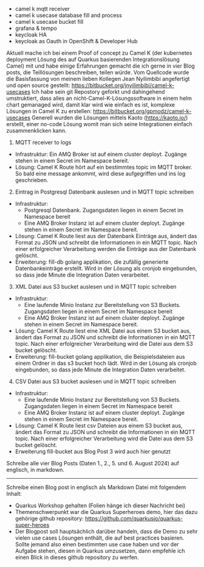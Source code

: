 - camel k mqtt receiver
- camel k usecase database fill and process
- camel k usecase bucket fill
- grafana & tempo
- keycloak HA
- keycloak as Oauth in OpenShift & Developer Hub



Aktuell mache ich bei einem Proof of concept zu Camel K (der kubernetes deployment Lösung des auf Quarkus basierenden Integrationslösung Camel) mit und habe einige Erfahrungen gemacht die ich gerne in vier Blog posts, die Teillösungen beschreiben, teilen würde.
Vom Quellcode wurde die Basisfassung von meinem lieben Kollegen Jean Nyilimbibi angefertigt und open source gestellt: https://bitbucket.org/jnyilimbibi/camel-k-usecases
Ich habe sein git Repostory geforkt und dahingehend umstruktiert, dass alles an nicht-Camel-K-Lösungssoftware in einem helm chart gemanaged wird, damit klar wird wie einfach es ist, komplexe Lösungen in Camel K zu erstellen: https://bitbucket.org/gpmodz/camel-k-usecases 
Generell wurden die Lösungen mittels Kaoto (https://kaoto.io/) erstellt, einer no-code Lösung womit man sich seine Integrationen einfach zusammenklicken kann.
1. MQTT receiver to logs
  - Infrastruktur: Ein AMQ Broker ist auf einem cluster deployt. Zugänge stehen in einem Secret im Namespace bereit.
  - Lösung: Camel K Route hört auf ein bestimmtes topic im MQTT broker. So bald eine message ankommt, wird diese aufgegriffen und ins log geschrieben.
2. Eintrag in Postgresql Datenbank auslesen und in MQTT topic schreiben
  - Infrastruktur: 
    - Postgresql Datenbank. Zugangsdaten liegen in einem Secret im Namespace bereit
    - Eine AMQ Broker Instanz ist auf einem cluster deployt. Zugänge stehen in einem Secret im Namespace bereit.
  - Lösung: Camel K Route liest aus der Datenbank Einträge aus, ändert das Format zu JSON und schreibt die Informationen in ein MQTT topic. Nach einer erfolgreicher Verarbeitung werden die Einträge aus der Datenbank gelöscht.
  - Erweiterung: fill-db golang applikation, die zufällig generierte Datenbankeinträge erstellt. Wird in der Lösung als cronjob eingebunden, so dass jede Minute die Integration Daten verarbeitet.
3. XML Datei aus S3 bucket auslesen und in MQTT topic schreiben
  - Infrastruktur: 
    - Eine laufende Minio Instanz zur Bereitstellung von S3 Buckets. Zugangsdaten liegen in einem Secret im Namespace bereit
    - Eine AMQ Broker Instanz ist auf einem cluster deployt. Zugänge stehen in einem Secret im Namespace bereit.
  - Lösung: Camel K Route liest eine XML Datei aus einem S3 bucket aus, ändert das Format zu JSON und schreibt die Informationen in ein MQTT topic. Nach einer erfolgreicher Verarbeitung wird die Datei aus dem S3 bucket gelöscht.
  - Erweiterung: fill-bucket golang applikation, die Beispielsdateien aus einem Ordner in das s3 bucket hoch lädt. Wird in der Lösung als cronjob eingebunden, so dass jede Minute die Integration Daten verarbeitet.
4. CSV Datei aus S3 bucket auslesen und in MQTT topic schreiben
  - Infrastruktur: 
    - Eine laufende Minio Instanz zur Bereitstellung von S3 Buckets. Zugangsdaten liegen in einem Secret im Namespace bereit
    - Eine AMQ Broker Instanz ist auf einem cluster deployt. Zugänge stehen in einem Secret im Namespace bereit.
  - Lösung: Camel K Route liest csv Dateien aus einem S3 bucket aus, ändert das Format zu JSON und schreibt die Informationen in ein MQTT topic. Nach einer erfolgreicher Verarbeitung wird die Datei aus dem S3 bucket gelöscht.
  - Erweiterung fill-bucket aus Blog Post 3 wird auch hier genutzt

Schreibe alle vier Blog Posts (Daten 1., 2., 5. und 6. August 2024) auf englisch, in markdown. 








---

Schreibe einen Blog post in englisch als Markdown Datei mit folgendem Inhalt:
- Quarkus Workshop gehalten (Folien hänge ich dieser Nachricht bei)
- Themenschwerpunkt war die Quarkus Superheroes demo, hier das dazu gehörige github repository: https://github.com/quarkusio/quarkus-super-heroes
- Der Blogpost soll hauptsächlich darüber handeln, dass die Demo zu sehr vielen use cases Lösungen enthält, die auf best practices basieren. Sollte jemand also einen bestimmten use case haben und vor der Aufgabe stehen, diesen in Quarkus umzusetzen, dann empfehle ich einen Blick in dieses github repository zu werfen.